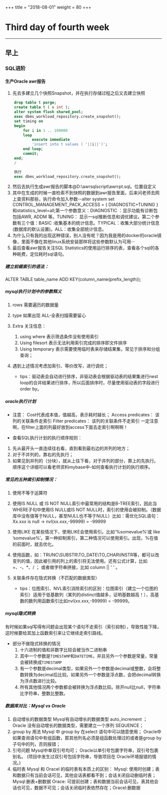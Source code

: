 +++
title = "2018-08-01"
weight = 80
+++

Third day of fourth week
=

---

## 早上

### SQL进阶

#### 生产Oracle awr报告
1. 先去多建立几个快照Snapshot，并在执行存储过程之后又去建立快照
```sql
    drop table t purge;
    create table t ( x int );
    alter system flush shared_pool;
    exec dbms_workload_repository.create_snapshot(); 
    set timing on
    begin
        for i in 1 .. 100000
        loop
            execute immediate
            'insert into t values ( '||i||')';
        end loop;
        commit;
    end;
    /

    执行
    exec dbms_workload_repository.create_snapshot(); 
```
2. 然后去执行生成awr报告的脚本@D:\awrsqlscript\awrrpt.sql。位置自定义
3. 其中在生成的时候一直检索不到快照的数据到awr报告里面，后来问老师去网上查资料那些，执行命令加入参数--alter system set CONTROL_MANAGEMENT_PACK_ACCESS = { DIAGNOSTIC+TUNING }和statistics_level=all;第一个参数意义：DIAGNOSTIC ：显示功能有诊断包包括AWR, ADDM 等。TUNING： 显示一sql推断信息和调优建议。第二个参数有三个值：BASIC :收集基本的统计信息。TYPICAL：收集大部分统计信息(数据库的默认设置)。ALL：收集全部统计信息。
4. 为什么只有我的出现这种错误，别人没有呢？因为我是用的docker的oracle镜像，里面不像在其他linux系统安装那样将这些参数默认为可用···
5. 最后查看awr报告关注SQL Statistics的使用运行排序的表，查看各个sql的各种耗费，定位耗时sql语句。

    
##### 建立前缀索引的语法：
ALTER TABLE table_name ADD KEY(column_name(prefix_length));

##### mysql执行计划中的参数释义
1. rows  需要遍历的数据量
2. type 如果出现 ALL-全表扫描需要留心
3. Extra 关注信息：  
    1. using where 表示筛选条件没有使用索引
    2. Using filesort 表示无法利用索引完成的排序即文件排序
    3. Using temporary 表示需要使用临时表来存储结果集，常见于排序和分组查询；
4. 遇到上述情况考虑加索引、等价改写，进行调优；

    * tips：驱动表会自动进行排序，非驱动表会根据驱动表的结果集进行nest loop的合并结果进行排序，所以后面排序时，尽量使用驱动表的字段进行order by。

##### oracle执行计划
* 注意：
    Cost代表成本值，值越高，表示耗时越长；
    Access predicates： 该列的关联条件走索引
    Filter predicates： 该列的关联条件不走索引
    一定注意啊，在filter上面的列最好放到access下面去走索引啊啊啊！

* 查看SQL执行计划的执行顺序规则：
1. 先从最开头一直连续往右看，直到看到最右边的并列的地方；
2. 对于不并列的，靠右的先执行；
3. 如果见到并列的（分块），就从上往下看，对于并列的部分，靠上的先执行。顺序这个详细可以看老师资料mybase中-如何查看执行计划的执行顺序。
    

##### 常见的五种索引抑制情况：
1. 使用不等于运算符
2. 使用IS NULL 或 IS NOT NULL索引中最常用的结构是B-TREE索引，因此当WHERE子句中使用IS NULL或IS NOT NULL时，索引的使用会被抑制。（数据库中没有值等于NULL，甚至NULL也不等于NULL）比如：需优化SQL语句：Xx.xxx  is null -> nvl(xx.xxx,-99999) = -99999
3. 使用LIKE 在某些情况下，使用LIKE会使用索引。比如‘%somevalue%’或 like ’somevalue%’。第一种抑制索引，第二种情况可以使用索引。出现，%在值的前面时，就去优化。
4. 使用函数，如：TRUNC\SUBSTR\TO_DATE\TO_CHAR\INSTR等，都可以改变列的值，因此被引用的列上的索引将无法使用。还有公式计算，比如 +、-、*、/ ； 或者做字符串拼接，比如 column || ' ' 。
5. 关联条件存在隐式转换（不匹配的数据类型）

    * tips：位图索引、NVL索引消除索引的区别：位图索引（建立一个位图的索引）适用于低基数列（某列的distinct值越多，证明基数越高！），高基数的数列用函数索引比如nvl(xx.xxx,-99999) = -99999。

##### mysql隐式转换
有时候如果sql写得有问题会出现某个语句不走索引（索引抑制），导致性能下降，这时候要给其加上函数索引来让它继续走索引路线。
* 部分不做隐式转换的情况
    1. 十六进制的值和非数字比较会被当作二进制串
    2. 其中一个参数是`TIMESTAMP`和`DATETIME`，并且另外一个参数是常量，常量会被转换成`TIMESTAMP`
    3. 有一个参数是decimal类型，如果另外一个参数是decimal或整数，会将整数转换为decimal后比较。如果另外一个参数是浮点数，会把decimal转换为浮点数进行比较。
    4. 所有其他情况两个参数都会被转换为浮点数比较。除开null比null，字符串比字符串，整数比整数。

##### 数据库对比：Mysql vs Oracle
1. 自动增长的数据类型
Mysql有自动增长的数据类型 auto_increment ；
Oracle 没有自动增长的数据类型，需要建立一个序列 SEQUENCE；
2. group by 用法
Mysql 中 group by 在select 语句中可以随意使用；
Oracle中如果查询语句中有组函数，那其他列名必须是组函数处理过的或者是group by子句中的列，否则报错；
3. 引号问题
Mysql中单双引号均可；
Oracle以单引号包裹字符串，双引号包裹别名。
(项目中发生过双引号包括字符串，导致项目在 Oracle环境报错的情况。)
4. 临时表
Mysql 和 Oracel 的临时表有本质上的区别：
Mysql: 使用时创建；表和数据只有当前会话可见，其他会话表都看不到；会话关闭自动删临时表；Mysql:删表+删数据
Orace: 可提前创建；表和数据当前会话可见，表其他会话也可见，数据不可见；会话关闭临时表依然存在；Oracel:删数据